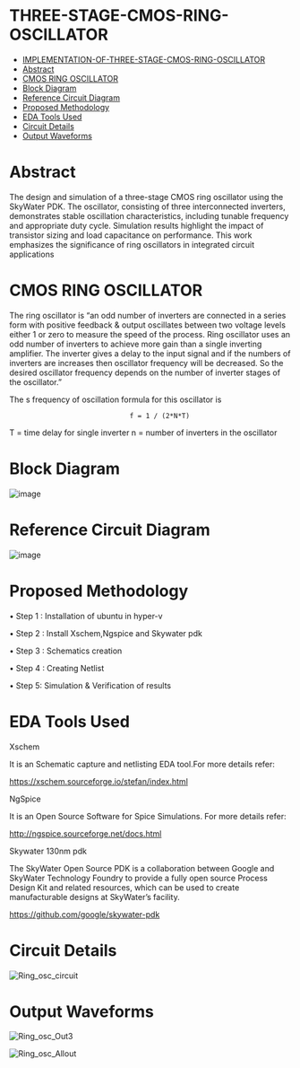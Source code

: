 # THREE-STAGE-CMOS-RING-OSCILLATOR

- [IMPLEMENTATION-OF-THREE-STAGE-CMOS-RING-OSCILLATOR](#)
- [Abstract](#abstract)
- [CMOS RING OSCILLATOR](#cmos-ring-oscillator)
- [Block Diagram](#block-diagram)
- [Reference Circuit Diagram](#reference-circuit-diagram)
- [Proposed Methodology](#proposed-methodology)
- [EDA Tools Used](#eda-tools-used)
- [Circuit Details](#circuit-details)
- [Output Waveforms](#output-waveforms)

# Abstract
The design and simulation of a three-stage CMOS ring oscillator using the SkyWater PDK. The oscillator, consisting of three interconnected inverters, demonstrates stable oscillation characteristics, including tunable frequency and appropriate duty cycle. Simulation results highlight the impact of transistor sizing and load capacitance on performance. This work emphasizes the significance of ring oscillators in integrated circuit applications

# CMOS RING OSCILLATOR

The ring oscillator is “an odd number of inverters are connected in a series form with positive feedback & output oscillates between two voltage levels either 1 or zero to measure the speed of the process.
Ring oscillator uses an odd number of inverters to achieve more gain than a single inverting amplifier. The inverter gives a delay to the input signal and if the numbers of inverters are increases then oscillator frequency will be decreased. So the desired oscillator frequency depends on the number of inverter stages of the oscillator.”


The s frequency of oscillation formula for this oscillator is

                                  f = 1 / (2*N*T)

T = time delay for single inverter
n = number of inverters in the oscillator

# Block Diagram
![image](https://github.com/user-attachments/assets/5eac58fd-8dfa-4da6-9782-94072845393a)

# Reference Circuit Diagram
![image](https://github.com/user-attachments/assets/ab1ffb53-875f-48b0-9172-50aa33974369)

# Proposed Methodology
• Step 1 : Installation of ubuntu in hyper-v

• Step 2 : Install Xschem,Ngspice and Skywater pdk

• Step 3 : Schematics creation

• Step 4 : Creating Netlist

• Step 5: Simulation & Verification of results

# EDA Tools Used

Xschem

It is an Schematic capture and netlisting EDA tool.For more details refer:

https://xschem.sourceforge.io/stefan/index.html

NgSpice

It is an Open Source Software for Spice Simulations. For more details refer:

http://ngspice.sourceforge.net/docs.html

Skywater 130nm pdk

The SkyWater Open Source PDK is a collaboration between Google and SkyWater Technology Foundry to provide a fully open source Process Design Kit and related resources, which can be used to create manufacturable designs at SkyWater’s facility.

https://github.com/google/skywater-pdk

# Circuit Details
![Ring_osc_circuit](https://github.com/user-attachments/assets/8bd769f1-74d1-429e-8c24-02f11ceb617a)

# Output Waveforms

![Ring_osc_Out3](https://github.com/user-attachments/assets/e79710bb-e4f7-469d-a9cc-1d48615362a8)

![Ring_osc_Allout](https://github.com/user-attachments/assets/de96e623-65b7-451d-a264-3ebac3c1d112)




